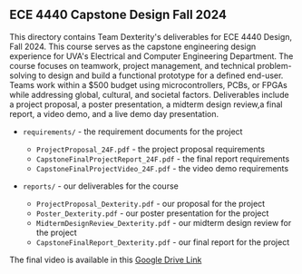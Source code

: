 ## ECE 4440 Capstone Design Fall 2024

This directory contains Team Dexterity's deliverables for ECE 4440 Design, Fall 2024. This course serves as the capstone engineering design experience for UVA's Electrical and Computer Engineering Department. The course focuses on teamwork, project management, and technical problem-solving to design and build a functional prototype for a defined end-user. Teams work within a $500 budget using microcontrollers, PCBs, or FPGAs while addressing global, cultural, and societal factors. Deliverables include a project proposal, a poster presentation, a midterm design review,a final report, a video demo, and a live demo day presentation. 

- `requirements/` - the requirement documents for the project
  - `ProjectProposal_24F.pdf` - the project proposal requirements
  - `CapstoneFinalProjectReport_24F.pdf` - the final report requirements
  - `CapstoneFinalProjectVideo_24F.pdf` - the video demo requirements


- `reports/` - our deliverables for the course
  - `ProjectProposal_Dexterity.pdf` - our proposal for the project
  - `Poster_Dexterity.pdf` - our poster presentation for the project
  - `MidtermDesignReview_Dexterity.pdf` - our midterm design review for the project
  - `CapstoneFinalReport_Dexterity.pdf` - our final report for the project
  
The final video is available in this [Google Drive Link](https://drive.google.com/file/d/1M35dVxJw4dA2zivvejlQ71bkoA-sMLWy/view?usp=drive_link)


